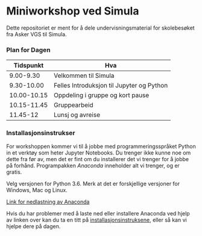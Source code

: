 # Miniworkshop ved Simula

Dette repositoriet er ment for å dele undervisningsmaterial for skolebesøket fra Asker VGS til Simula. 

### Plan for Dagen

Tidspunkt | Hva
----------|-----
9.00-9.30 | Velkommen til Simula
9.30-10.00 | Felles Introduksjon til Jupyter og Python
10.00-10.15 | Oppdeling i gruppe og kort pause
10.15-11.45 | Gruppearbeid
11.45-12 | Lunsj og avreise

### Installasjonsinstrukser

For workshoppen kommer vi til å jobbe med programmeringsspråket Python in et verktøy som heter Jupyter Notebooks. Du trenger ikke kunne noe om dette fra før av, men det er fint om du installerer det vi trenger for å jobbe på forhånd. Programpakken *Anaconda* inneholder alt vi trenger, og er gratis. 

Velg versjonen for Python 3.6. Merk at det er forskjellige versjoner for Windows, Mac og Linux.

[Link for nedlastning av Anaconda](https://www.anaconda.com/download/)

Hvis du har problemer med å laste ned eller installere Anaconda ved hjelp av linken over kan du ta en titt på [installasjonsinstruksene](https://docs.anaconda.com/anaconda/install/), eller så kan vi hjelpe dere på dagen.




